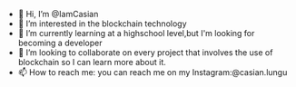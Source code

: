- 👋 Hi, I’m @IamCasian
- 👀 I’m interested in the blockchain technology
- 🌱 I’m currently learning at a highschool level,but I'm looking for becoming a developer
- 💞️ I’m looking to collaborate on every project that involves the use of blockchain so I can learn more about it.
- 📫 How to reach me: you can reach me on my Instagram:@casian.lungu 

<!---
IamCasian/IamCasian is a ✨ special ✨ repository because its `README.md` (this file) appears on your GitHub profile.
You can click the Preview link to take a look at your changes.
--->
